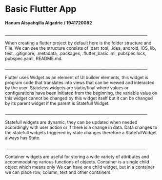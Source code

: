 <h1>Basic Flutter App</h1>
<h4>Hanum Aisyahqilla Algadrie / 1941720082</h4>
_________________________________________________________________________

<p>When creating a flutter project by default here is the folder structure and File. We can see the structure consists of .dart_tool, .idea, android, iOS, lib, test, .gitignore, .metadata, .packages, .flutter_basic.iml, pubspec.lock, pubspec.yaml, README.md.</p>
_________________________________________________________________________

<p>Flutter uses Widget as an element of UI builder elements, this widget is program code that translates into views that can be viewed and interacted by the user. Stateless widgets are static/final where values or configurations have been initiated from the beginning, the variable value on this widget cannot be changed by this widget itself but it can be changed by its parent widget if the parent is Statefull Widget. </p>
_________________________________________________________________________

<p>Statefull widgets are dynamic, they can be updated when needed accordingly with user action or if there is a change in data. Data changes to the statefull widgets triggered by state changes therefore a StatefullWidget always has State. </p>
_________________________________________________________________________

<p>Container widgets are useful for storing a wide variety of attributes and accommodating various functions of objects. Container is a single child object which means only We can have one child widget, but in a container we can
place row, column, text and other containers. </p>
